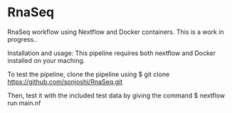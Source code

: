 # RnaSeq
RnaSeq workflow using Nextflow and Docker containers. This is a work in progress..

Installation and usage:
This pipeline requires both nextflow and Docker installed on your maching.


To test the pipeline, clone the pipeline using
$ git clone https://github.com/sonjoshi/RnaSeq.git

Then, test it with the included test data by giving the command
$ nextflow run main.nf


